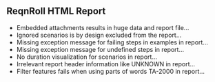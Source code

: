 ## ReqnRoll HTML Report
* Embedded attachments results in huge data and report file...
* Ignored scenarios is by design excluded from the report...
* Missing exception message for failing steps in examples in report...
* Missing exception message for undefined steps in report...
* No duration visualization for scenarios in report...
* Irrelevant report header information like UNKNOWN in report...
* Filter features fails when using parts of words TA-2000 in report...